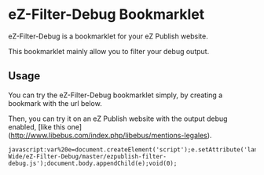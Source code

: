 eZ-Filter-Debug Bookmarklet
=============

eZ-Filter-Debug is a bookmarklet for your eZ Publish website.

This bookmarklet mainly allow you to filter your debug output.


Usage
-------

You can try the eZ-Filter-Debug bookmarklet simply, by creating a bookmark with the url below. 

Then, you can try it on an eZ Publish website with the output debug enabled, [like this one] (http://www.libebus.com/index.php/libebus/mentions-legales).

    javascript:var%20e=document.createElement('script');e.setAttribute('language','javascript');e.setAttribute('src','https://rawgithub.com/Open-Wide/eZ-Filter-Debug/master/ezpublish-filter-debug.js');document.body.appendChild(e);void(0);
